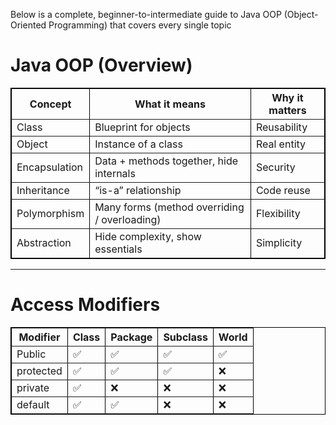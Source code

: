 Below is a complete, beginner-to-intermediate guide to Java OOP (Object-Oriented Programming) that covers every single topic

# Java OOP (Overview)

<table border="1" style="border-collapse: collapse; border: 1px solid black ;">
<tr>
    <th>Concept</th>
    <th>What it means</th>
    <th>Why it matters</th>
</tr>

<tr>
    <td>Class</td>
    <td>Blueprint for objects</td>
    <td>Reusability</td>
</tr>
<tr>
    <td>Object</td>
    <td>Instance of a class</td>
    <td>Real entity</td>
</tr>
<tr>
    <td>Encapsulation</td>
    <td>Data + methods together, hide internals</td>
    <td>Security</td>
</tr>
<tr>
    <td>Inheritance</td>
    <td>“is-a” relationship</td>
    <td>Code reuse</td>
</tr>
<tr>
    <td>Polymorphism</td>
    <td>Many forms (method overriding / overloading)</td>
    <td>Flexibility</td>
</tr>
<tr>
    <td>Abstraction</td>
    <td>Hide complexity, show essentials</td>
    <td>Simplicity</td>
</tr>
</table>

---

# Access Modifiers

<table border="1" style="border-collapse: collapse; border: 1px solid black ;">
<tr>
    <th>Modifier</th>
    <th>Class</th>
    <th>Package</th>
    <th>Subclass</th>
    <th>World</th>
</tr>
<tr>
   <td>Public</td>
   <td>✅</td>
   <td>✅</td>
   <td>✅</td>
   <td>✅</td>
</tr>
<tr>
   <td>protected</td>
   <td>✅</td>
   <td>✅</td>
   <td>✅</td>
   <td>❌</td>
</tr>
<tr>
   <td>private</td>
   <td>✅</td>
   <td>❌</td>
   <td>❌</td>
   <td>❌</td>
</tr>
<tr>
   <td>default</td>
   <td>✅</td>
   <td>✅</td>
   <td>❌</td>
   <td>❌</td>
</tr>
</table>